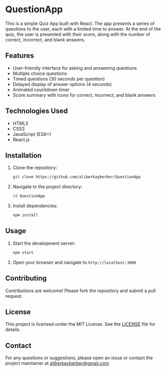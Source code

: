 # QuestionApp

This is a simple Quiz App built with React. The app presents a series of questions to the user, each with a limited time to answer. At the end of the quiz, the user is presented with their score, along with the number of correct, incorrect, and blank answers.

## Features

- User-friendly interface for asking and answering questions
- Multiple choice questions
- Timed questions (30 seconds per question)
- Delayed display of answer options (4 seconds)
- Animated countdown timer
- Score summary with icons for correct, incorrect, and blank answers

## Technologies Used

- HTML5
- CSS3
- JavaScript (ES6+)
- React.js

## Installation

1. Clone the repository:
    ```bash
    git clone https://github.com/aliberkayberber/QuestionApp
    ```
2. Navigate to the project directory:
    ```bash
    cd QuestionApp
    ```
3. Install dependencies:
    ```bash
    npm install
    ```

## Usage

1. Start the development server:
    ```bash
    npm start
    ```
2. Open your browser and navigate to `http://localhost:3000`

## Contributing

Contributions are welcome! Please fork the repository and submit a pull request.

## License

This project is licensed under the MIT License. See the [LICENSE](LICENSE) file for details.

## Contact

For any questions or suggestions, please open an issue or contact the project maintainer at aliberkayberber@gmail.com